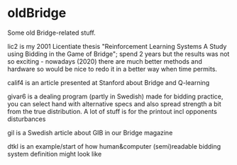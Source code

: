 # oldBridge
Some old Bridge-related stuff.

lic2 is my 2001 Licentiate thesis "Reinforcement Learning Systems
A Study using Bidding in the Game of Bridge"; spend 2 years but the results was not so exciting - nowadays (2020) there are much better methods and hardware so would be nice to redo it in a better way when time permits.

calif4 is an article presented at Stanford about Bridge and Q-learning

givar6 is a dealing program (partly in Swedish) made for bidding practice, you can select hand with alternative specs and also spread strength a bit from the true distribution. A lot of stuff is for the printout incl opponents disturbances

gil is a Swedish article about GIB in our Bridge magazine

dtkl is an example/start of how human&computer (semi)readable bidding system definition might look like
